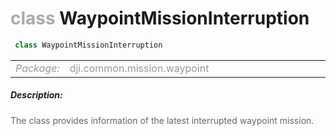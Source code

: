 <div class="article"><h1 ><font color="#AAA">class </font>WaypointMissionInterruption</h1></div>

~~~java
 class WaypointMissionInterruption 
~~~

<html><table class="table-supportedby"><tr valign="top"><td width=15%><font color="#999"><i>Package:</i></td><td width=85%><font color="#999">dji.common.mission.waypoint</td></tr></table></html>



##### Description:



<font color="#666">The class provides information of the latest interrupted waypoint mission.


